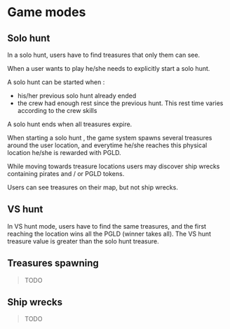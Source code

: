 # Game modes

## Solo hunt

In a solo hunt, users have to find treasures that only them can see.

When a user wants to play he/she needs to explicitly start a solo hunt.

A solo hunt can be started when :
- his/her previous solo hunt already ended
- the crew had enough rest since the previous hunt. This rest time varies according to the crew skills

A solo hunt ends when all treasures expire.

When starting a solo hunt , the game system spawns several treasures around the user location, and everytime he/she reaches this physical location he/she is rewarded with PGLD.

While moving towards treasure locations users may discover ship wrecks containing pirates and / or PGLD tokens.

Users can see treasures on their map, but not ship wrecks.

## VS hunt

In VS hunt mode, users have to find the same treasures, and the first reaching the location wins all the PGLD (winner takes all). The VS hunt treasure value is greater than the solo hunt treasure.

## Treasures spawning

> TODO

## Ship wrecks

> TODO
